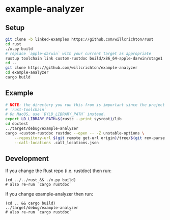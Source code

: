 # example-analyzer

## Setup

```bash
git clone -b linked-examples https://github.com/willcrichton/rust
cd rust
./x.py build
# replace `apple-darwin` with your current target as appropriate
rustup toolchain link custom-rustdoc build/x86_64-apple-darwin/stage1
cd ..
git clone https://github.com/willcrichton/example-analyzer
cd example-analyzer
cargo build
```

## Example

```bash
# NOTE: the directory you run this from is important since the project uses
# `rust-toolchain`
# On MacOS, use `DYLD_LIBRARY_PATH` instead.
export LD_LIBRARY_PATH=$(rustc --print sysroot)/lib
cd doctest
../target/debug/example-analyzer
cargo +custom-rustdoc rustdoc --open -- -Z unstable-options \
    --repository-url $(git remote get-url origin)/tree/$(git rev-parse HEAD) \
    --call-locations .call_locations.json
```

## Development

If you change the Rust repo (i.e. rustdoc) then run:

```
(cd ../../rust && ./x.py build)
# also re-run `cargo rustdoc`
```

If you change example-analyzer then run:

```
(cd .. && cargo build)
../target/debug/example-analyzer
# also re-run `cargo rustdoc`
```
